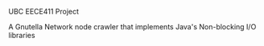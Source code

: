 UBC EECE411 Project

A Gnutella Network node crawler that implements Java's Non-blocking I/O libraries